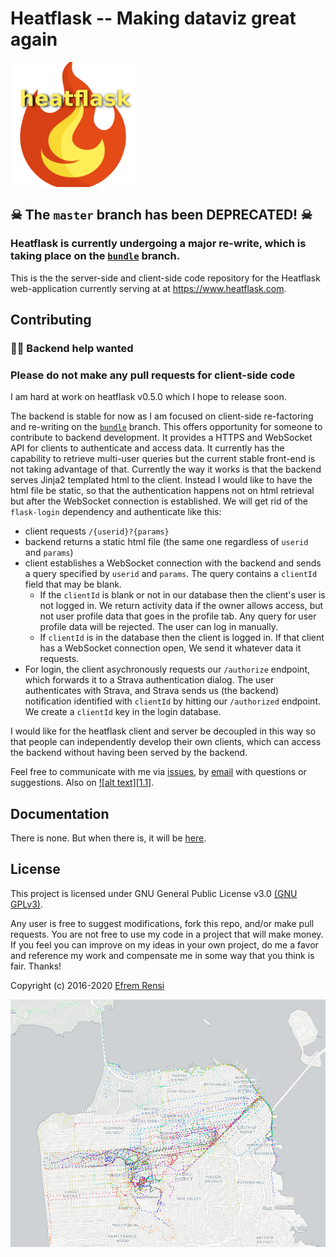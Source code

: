 # Heatflask -- Making dataviz great again
[<img src="/heatflask/static/logo.png" alt="logo" width=200/>](https://www.heatflask.com)
## ☠ The `master` branch has been DEPRECATED! ☠

### Heatflask is currently undergoing a major re-write, which is taking place on the [`bundle`](https://github.com/ebrensi/heatflask/tree/bundle) branch.

This is the the server-side and client-side code repository for the Heatflask web-application currently serving at at https://www.heatflask.com.  
 

## Contributing
### 🙏🏽 Backend help wanted
### Please do not make any pull requests for client-side code ###
I am hard at work on heatflask v0.5.0 which I hope to release soon.

The backend is stable for now as I am focused on client-side re-factoring and re-writing on the [`bundle`](https://github.com/ebrensi/heatflask/tree/bundle) branch.  This offers opportunity for someone to contribute to backend development.  It provides a HTTPS and WebSocket API for clients to authenticate and access data.  It currently has the capability to retrieve multi-user queries but the current stable front-end is not taking advantage of that.  Currently the way it works is that the backend serves Jinja2 templated html to the client.  Instead I would like to have the html file be static, so that the authentication happens not on html retrieval but after the WebSocket connection is established. We will get rid of the `flask-login` dependency and authenticate like this:
  * client requests `/{userid}?{params}`
  * backend returns a static html file (the same one regardless of `userid` and `params`)
  * client establishes a WebSocket connection with the backend and sends a query specified by `userid` and `params`. The query contains a `clientId` field that may be blank.
    * If the `clientId` is blank or not in our database then the client's user is not logged in.  We return activity data if the owner allows access, but not user profile data that goes in the profile tab.  Any query for user profile data will be rejected.  The user can log in manually.
    * If `clientId` is in the database then the client is logged in.  If that client has a WebSocket connection open, We send it whatever data it requests.
  * For login, the client asychronously requests our `/authorize` endpoint, which forwards it to a Strava authentication dialog.  The user authenticates with Strava, and Strava sends us (the backend) notification identified with `clientId` by hitting our `/authorized` endpoint.  We create a `clientId` key in the login database.
  
I would like for the heatflask client and server be decoupled in this way so that people can independently develop their own clients, which can access the backend without having been served by the backend.

Feel free to communicate with me via [issues](https://github.com/ebrensi/heatflask/issues), by [email](mailto:info@heatflask.com) with questions or suggestions.
Also on [![alt text][1.1]][1].

## Documentation
There is none.  But when there is, it will be [here](docs/docs.md).

## License

This project is licensed under GNU General Public License v3.0 [(GNU GPLv3)](http://choosealicense.com/licenses/gpl-3.0).

Any user is free to suggest modifications, fork this repo, and/or make pull requests.  You are not free to use my code in a project that will make money.  If you feel you can improve on my ideas in your own project, do me a favor and reference my work and compensate me in some way that you think is fair.  Thanks!

Copyright (c) 2016-2020 [Efrem Rensi](mailto:info@heatflask.com)



![alt text](docs/gif1.gif)

[1]: http://www.twitter.com/heatflask

